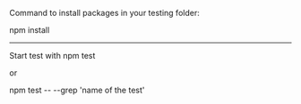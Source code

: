 Command to install packages in your testing folder: 

npm install

--------------------------------------------------------------------------------------

Start test with npm test 

or 

npm test -- --grep 'name of the test'
